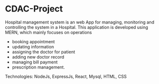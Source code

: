 # CDAC-Project

Hospital management system is an web App for managing, monitoring and controlling the system in a Hospital. 
This application is developed using MERN, which mainly focuses on operations
 - booking appointment
 - updating information
 - assigning the doctor for patient
 - adding new doctor record
 - managing bill payment
 - prescription management.

Technologies:
NodeJs, ExpressJs, React, Mysql, HTML, CSS
